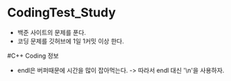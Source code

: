 # CodingTest_Study
* 백준 사이트의 문제를 푼다.
* 코딩 문제를 깃허브에 1일 1커밋 이상 한다.


#C++ Coding 정보
* endl은 버퍼때문에 시간을 많이 잡아먹는다. -> 따라서 endl 대신 '\n'을 사용하자.
